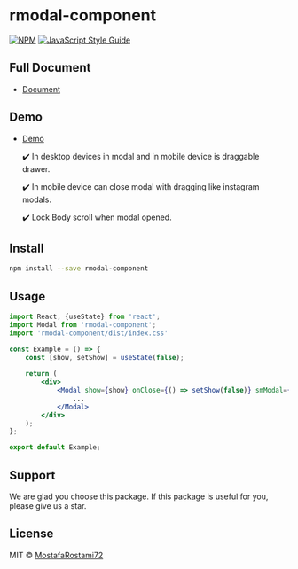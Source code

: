 # rmodal-component

[![NPM](https://img.shields.io/npm/v/rmodal-component.svg)](https://www.npmjs.com/package/rmodal-component) [![JavaScript Style Guide](https://img.shields.io/badge/code_style-standard-brightgreen.svg)](https://standardjs.com)

## Full Document
-   [Document](https://mostafarostami72.github.io/rmodal-component/)
## Demo
-   [Demo](https://mostafarostami72.github.io/rmodal-component/)

    <p>✔️ In desktop devices in modal and in mobile device is draggable drawer.</p>
    <p>✔️ In mobile device can close modal with dragging like instagram modals.</p>
    <p>✔️ Lock Body scroll when modal opened.</p>

## Install

```bash
npm install --save rmodal-component
```

## Usage

```jsx
import React, {useState} from 'react';
import Modal from 'rmodal-component';
import 'rmodal-component/dist/index.css'

const Example = () => {
    const [show, setShow] = useState(false);
    
    return (
        <div>
            <Modal show={show} onClose={() => setShow(false)} smModal={true} lockBodyScroll={true} modalTitle={"modal Title"}>
                ...
            </Modal>
        </div>
    );
};

export default Example;

```

## Support
We are glad you choose this package. If this package is useful for you, please give us a star.

## License

MIT © [MostafaRostami72](https://github.com/MostafaRostami72)
